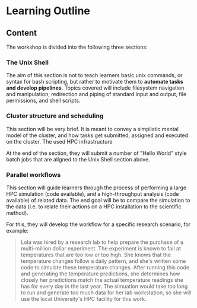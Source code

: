 # Learning Outline 

## Content

The workshop is divided into the following three sections:

### The Unix Shell

The aim of this section is not to teach learners basic unix commands,
or syntax for bash scripting,
but rather to motivate them
to **automate tasks and develop pipelines**.
Topics covered will include filesystem navigation and manipulation,
redirection and piping of standard input and output,
file permissions, and shell scripts.

### Cluster structure and scheduling

This section will be very brief. It is meant to convey a simplistic mental model of the cluster,
and how tasks get submitted, assigned and executed on the cluster. The used HPC infrastructure

At the end of the section, they will
submit a number of "Hello World" style batch jobs that are aligned to the Unix Shell section above.

### Parallel workflows

This section will guide learners through the process of
performing a large HPC simulation (code available),
and a high-throughput analysis (code available) of related data. The end goal will be to compare the simulation to the data (i.e. to relate their actions on a HPC installation to the scientific method).

For this, they will develop the workflow for a specific research scenario,
for example:

> Lola was hired by a research lab to help prepare the purchase of a multi-million dollar experiment.
The experiment is known to fail at temperatures that are too low or too high.
She knows that the temperature changes follow a daily pattern,
and she's written some code to simulate these temperature changes.
After running this code and generating the temperature predictions,
she determines how closely her predictions match the actual temperature readings
she has for every day in the last year.
The simuation would take too long to run
and generate too much data for her lab workstation,
so she will use the local University's HPC facility for this work.

